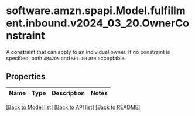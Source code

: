 # software.amzn.spapi.Model.fulfillment.inbound.v2024_03_20.OwnerConstraint
A constraint that can apply to an individual owner. If no constraint is specified, both `AMAZON` and `SELLER` are acceptable.

## Properties

Name | Type | Description | Notes
------------ | ------------- | ------------- | -------------

[[Back to Model list]](../README.md#documentation-for-models) [[Back to API list]](../README.md#documentation-for-api-endpoints) [[Back to README]](../README.md)

